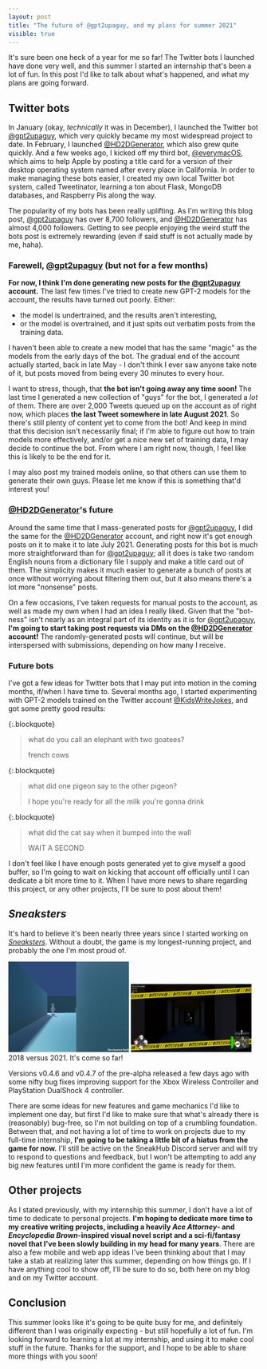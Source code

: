 ```yaml
---
layout: post
title: "The future of @gpt2upaguy, and my plans for summer 2021"
visible: true
---
```


It's sure been one heck of a year for me so far! The Twitter bots I launched have done very well, and this summer I started an internship that's been a lot of fun. In this post I'd like to talk about what's happened, and what my plans are going forward.


## Twitter bots
In January (okay, *technically* it was in December), I launched the Twitter bot [@gpt2upaguy](https://twitter.com/gpt2upaguy), which very quickly became my most widespread project to date.
In February, I launched [@HD2DGenerator](https://twitter.com/HD2DGenerator), which also grew quite quickly.
And a few weeks ago, I kicked off my third bot, [@everymacOS](https://twitter.com/everymacOS), which aims to help Apple by posting a title card for a version of their desktop operating system named after every place in California. In order to make managing these bots easier, I created my own local Twitter bot system, called Tweetinator, learning a ton about Flask, MongoDB databases, and Raspberry Pis along the way.

The popularity of my bots has been really uplifting. As I'm writing this blog post, [@gpt2upaguy](https://twitter.com/gpt2upaguy) has over 8,700 followers, and [@HD2DGenerator](https://twitter.com/HD2DGenerator) has almost 4,000 followers. Getting to see people enjoying the weird stuff the bots post is extremely rewarding (even if said stuff is not actually made by me, haha). 

### Farewell, [@gpt2upaguy](https://twitter.com/gpt2upaguy) (but not for a few months)
**For now, I think I'm done generating new posts for the [@gpt2upaguy](https://twitter.com/gpt2upaguy) account.** The last few times I've tried to create new GPT-2 models for the account, the results have turned out poorly. Either:

- the model is undertrained, and the results aren't interesting,
- or the model is overtrained, and it just spits out verbatim posts from the training data.

I haven't been able to create a new model that has the same "magic" as the models from the early days of the bot. The gradual end of the account actually started, back in late May - I don't think I ever saw anyone take note of it, but posts moved from being every 30 minutes to every hour.

I want to stress, though, that **the bot isn't going away any time soon!** The last time I generated a new collection of "guys" for the bot, I generated a *lot* of them. There are over 2,000 Tweets queued up on the account as of right now, which places **the last Tweet somewhere in late August 2021**. So there's still plenty of content yet to come from the bot! And keep in mind that this decision isn't necessarily final; if I'm able to figure out how to train models more effectively, and/or get a nice new set of training data, I may decide to continue the bot. From where I am right now, though, I feel like this is likely to be the end for it. 

I may also post my trained models online, so that others can use them to generate their own guys. Please let me know if this is something that'd interest you!

### [@HD2DGenerator](https://twitter.com/HD2DGenerator)'s future
Around the same time that I mass-generated posts for [@gpt2upaguy](https://twitter.com/gpt2upaguy), I did the same for the [@HD2DGenerator](https://twitter.com/HD2DGenerator) account, and right now it's got enough posts on it to make it to late July 2021. Generating posts for this bot is much more straightforward than for [@gpt2upaguy](https://twitter.com/gpt2upaguy); all it does is take two random English nouns from a dictionary file I supply and make a title card out of them. The simplicity makes it much easier to generate a bunch of posts at once without worrying about filtering them out, but it also means there's a lot more "nonsense" posts.

On a few occasions, I've taken requests for manual posts to the account, as well as made my own when I had an idea I really liked. Given that the "bot-ness" isn't nearly as an integral part of its identity as it is for [@gpt2upaguy](https://twitter.com/gpt2upaguy), **I'm going to start taking post requests via DMs on the [@HD2DGenerator](https://twitter.com/HD2DGenerator) account!** The randomly-generated posts will continue, but will be interspersed with submissions, depending on how many I receive.

### Future bots
I've got a few ideas for Twitter bots that I may put into motion in the coming months, if/when I have time to. Several months ago, I started experimenting with GPT-2 models trained on the Twitter account [@KidsWriteJokes](https://twitter.com/KidsWriteJokes), and got some pretty good results:

{:.blockquote}
> what do you call an elephant with two goatees?
> 
> french cows

{:.blockquote}
> what did one pigeon say to the other pigeon?
> 
> I hope you're ready for all the milk you're gonna drink

{:.blockquote}
> what did the cat say when it bumped into the wall
> 
> WAIT A SECOND

I don't feel like I have enough posts generated yet to give myself a good buffer, so I'm going to wait on kicking that account off officially until I can dedicate a bit more time to it. When I have more news to share regarding this project, or any other projects, I'll be sure to post about them!


## *Sneaksters*
It's hard to believe it's been nearly three years since I started working on *[Sneaksters](/sneaksters.html)*. Without a doubt, the game is my longest-running project, and probably the one I'm most proud of.

<div class="text-center my-3">
    <img src="/blog/images/sneaksters_old_thief.png" alt="An old screenshot of Sneaksters" style="max-width: 48%;">
    <img src="/blog/images/sneaksters_chase.png" alt="A new screenshot of Sneaksters; a guard is chasing the player" style="max-width: 48%;">
    <div class="text-small text-muted my-2">2018 versus 2021. It's come so far!</div>
</div>

Versions v0.4.6 and v0.4.7 of the pre-alpha released a few days ago with some nifty bug fixes improving support for the Xbox Wireless Controller and PlayStation DualShock 4 controller.

There are some ideas for new features and game mechanics I'd like to implement one day, but first I'd like to make sure that what's already there is (reasonably) bug-free, so I'm not building on top of a crumbling foundation. Between that, and not having a lot of time to work on projects due to my full-time internship, **I'm going to be taking a little bit of a hiatus from the game for now.** I'll still be active on the SneakHub Discord server and will try to respond to questions and feedback, but I won't be attempting to add any big new features until I'm more confident the game is ready for them.

## Other projects
As I stated previously, with my internship this summer, I don't have a lot of time to dedicate to personal projects. **I'm hoping to dedicate more time to my creative writing projects, including a heavily *Ace Attorney*- and *Encyclopedia Brown*-inspired visual novel script and a sci-fi/fantasy novel that I've been slowly building in my head for many years**. There are also a few mobile and web app ideas I've been thinking about that I may take a stab at realizing later this summer, depending on how things go. If I have anything cool to show off, I'll be sure to do so, both here on my blog and on my Twitter account.

## Conclusion
This summer looks like it's going to be quite busy for me, and definitely different than I was originally expecting - but still hopefully a lot of fun. I'm looking forward to learning a lot at my internship, and using it to make cool stuff in the future. Thanks for the support, and I hope to be able to share more things with you soon!